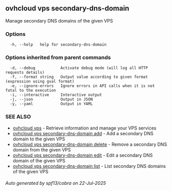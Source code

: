 ## ovhcloud vps secondary-dns-domain

Manage secondary DNS domains of the given VPS

### Options

```
  -h, --help   help for secondary-dns-domain
```

### Options inherited from parent commands

```
  -d, --debug           Activate debug mode (will log all HTTP requests details)
  -f, --format string   Output value according to given format (expression using gval format)
  -e, --ignore-errors   Ignore errors in API calls when it is not fatal to the execution
  -i, --interactive     Interactive output
  -j, --json            Output in JSON
  -y, --yaml            Output in YAML
```

### SEE ALSO

* [ovhcloud vps](ovhcloud_vps.md)	 - Retrieve information and manage your VPS services
* [ovhcloud vps secondary-dns-domain add](ovhcloud_vps_secondary-dns-domain_add.md)	 - Add a secondary DNS domain to the given VPS
* [ovhcloud vps secondary-dns-domain delete](ovhcloud_vps_secondary-dns-domain_delete.md)	 - Remove a secondary DNS domain from the given VPS
* [ovhcloud vps secondary-dns-domain edit](ovhcloud_vps_secondary-dns-domain_edit.md)	 - Edit a secondary DNS domain of the given VPS
* [ovhcloud vps secondary-dns-domain list](ovhcloud_vps_secondary-dns-domain_list.md)	 - List secondary DNS domains of the given VPS

###### Auto generated by spf13/cobra on 22-Jul-2025
